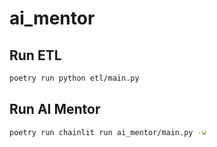 # ai_mentor

## Run ETL

```bash
poetry run python etl/main.py
```

## Run AI Mentor

```bash
poetry run chainlit run ai_mentor/main.py -w
```
